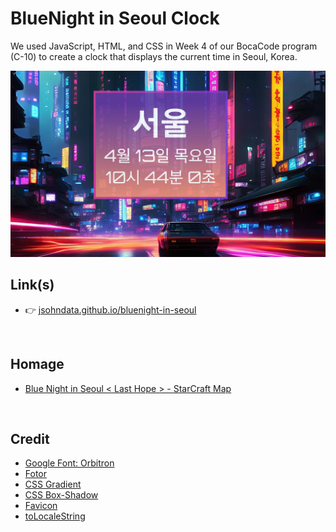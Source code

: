 # BlueNight in Seoul Clock
We used JavaScript, HTML, and CSS in Week 4 of our BocaCode program (C-10) to create a clock that displays the current time in Seoul, Korea.

[![screen shot](./src/images/readme.webp)](https://jsohndata.github.io/bluenight-in-seoul)

## Link(s)
* 👉 [jsohndata.github.io/bluenight-in-seoul](https://jsohndata.github.io/bluenight-in-seoul)

<br>

## Homage
* [Blue Night in Seoul < Last Hope > - StarCraft Map](https://scmscx.com/map/G8V4Rh2D)

<br>

## Credit
* [Google Font: Orbitron](https://fonts.google.com/specimen/Orbitron?preview.text=10:11&preview.text_type=custom)
* [Fotor](https://www.fotor.com/)
* [CSS Gradient](https://cssgradient.io/)
* [CSS Box-Shadow](https://html-css-js.com/css/generator/box-shadow/)
* [Favicon](https://favicon.io/favicon-converter/)
* [toLocaleString](https://www.w3schools.com/jsref/jsref_tolocalestring.asp)